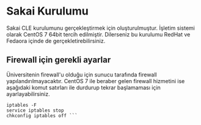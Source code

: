 # Sakai Kurulumu
Sakai CLE kurulumunu gerçekleştirmek için oluşturulmuştur. İşletim sistemi olarak CentOS 7 64bit tercih edilmiştir. Dilerseniz bu kurulumu RedHat ve Fedaora içinde de gerçekletirebilirsiniz.

## Firewall için gerekli ayarlar

Üniversitenin firewall'u olduğu için sunucu tarafında firewall yapılandırılmayacaktır. CentOS 7 ile beraber gelen firewall hizmetini ise aşağıdaki komut satırları ile durdurup tekrar başlamaması için ayarlayabilirsiniz.

``` javasccript
iptables -F
service iptables stop
chkconfig iptables off ```
